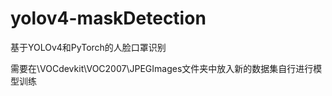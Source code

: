 # yolov4-maskDetection
基于YOLOv4和PyTorch的人脸口罩识别

需要在\VOCdevkit\VOC2007\JPEGImages文件夹中放入新的数据集自行进行模型训练
